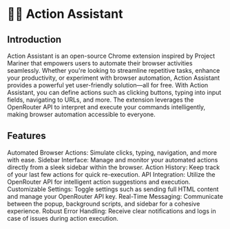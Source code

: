 # 🚀🤖 Action Assistant 

## Introduction
Action Assistant is an open-source Chrome extension inspired by Project Mariner that empowers users to automate their browser activities seamlessly. Whether you're looking to streamline repetitive tasks, enhance your productivity, or experiment with browser automation, Action Assistant provides a powerful yet user-friendly solution—all for free.
With Action Assistant, you can define actions such as clicking buttons, typing into input fields, navigating to URLs, and more. The extension leverages the OpenRouter API to interpret and execute your commands intelligently, making browser automation accessible to everyone.

## Features
Automated Browser Actions: Simulate clicks, typing, navigation, and more with ease.
Sidebar Interface: Manage and monitor your automated actions directly from a sleek sidebar within the browser.
Action History: Keep track of your last few actions for quick re-execution.
API Integration: Utilize the OpenRouter API for intelligent action suggestions and execution.
Customizable Settings: Toggle settings such as sending full HTML content and manage your OpenRouter API key.
Real-Time Messaging: Communicate between the popup, background scripts, and sidebar for a cohesive experience.
Robust Error Handling: Receive clear notifications and logs in case of issues during action execution.
